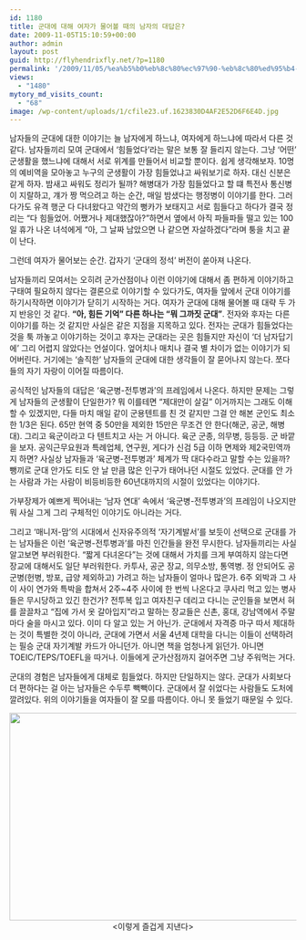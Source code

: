 ```yaml
---
id: 1180
title: 군대에 대해 여자가 물어볼 때의 남자의 대답은?
date: 2009-11-05T15:10:59+00:00
author: admin
layout: post
guid: http://flyhendrixfly.net/?p=1180
permalink: '/2009/11/05/%ea%b5%b0%eb%8c%80%ec%97%90-%eb%8c%80%ed%95%b4-%ec%97%ac%ec%9e%90%ea%b0%80-%eb%ac%bc%ec%96%b4%eb%b3%bc-%eb%95%8c%ec%9d%98-%eb%82%a8%ec%9e%90%ec%9d%98-%eb%8c%80%eb%8b%b5%ec%9d%80/'
views:
  - "1480"
mytory_md_visits_count:
  - "68"
image: /wp-content/uploads/1/cfile23.uf.1623830D4AF2E52D6F6E4D.jpg
---
```

남자들의 군대에 대한 이야기는 늘 남자에게 하느냐, 여자에게 하느냐에 따라서 다른 것 같다. 남자들끼리 모여 군대에서 &#8216;힘들었다&#8217;라는 말은 보통 잘 들리지 않는다. 그냥 &#8216;어떤&#8217; 군생활을 했느냐에 대해서 서로 위계를 만들어서 비교할 뿐이다. 쉽게 생각해보자. 10명의 예비역을 모아놓고 누구의 군생활이 가장 힘들었냐고 싸워보기로 하자. 대신 신분은 같게 하자. 밤새고 싸워도 정리가 될까? 해병대가 가장 힘들었다고 할 떄 특전사 통신병이 지랄하고, 걔가 짱 먹으려고 하는 순간, 매일 밤샜다는 행정병이 이야기를 한다. 그러다가도 유격 행군 다 다녀왔다고 약간의 뻥카가 보태지고 서로 힘들다고 하다가 결국 정리는 &#8220;다 힘들었어. 어쨌거나 제대했잖아?&#8221;하면서 옆에서 아직 파들파들 떨고 있는 100일 휴가 나온 녀석에게 &#8220;아, 그 날짜 남았으면 나 같으면 자살하겠다&#8221;라며 퉁을 치고 끝이 난다.

그런데 여자가 물어보는 순간. 갑자기 &#8216;군대의 정석&#8217; 버전이 쏟아져 나온다.

남자들끼리 모여서는 오히려 군가산점이나 이런 이야기에 대해서 좀 편하게 이야기하고 구태여 필요하지 않다는 결론으로 이야기할 수 있다가도, 여자들 앞에서 군대 이야기를 하기시작하면 이야기가 닫히기 시작하는 거다. 여자가 군대에 대해 물어볼 때 대략 두 가지 반응인 것 같다. <span style="font-weight: bold;">&#8220;아, 힘든 기억&#8221; 다른 하나는 &#8220;뭐 그까짓 군대&#8221;</span>. 전자와 후자는 다른 이야기를 하는 것 같지만 사실은 같은 지점을 지목하고 있다. 전자는 군대가 힘들었다는 것을 툭 까놓고 이야기하는 것이고 후자는 군대라는 곳은 힘들지만 자신이 &#8216;더 남자답기에&#8217; 그리 어렵지 않았다는 언설이다. 엎어치나 매치나 결국 별 차이가 없는 이야기가 되어버린다. 거기에는 &#8216;솔직한&#8217; 남자들의 군대에 대한 생각들이 잘 묻어나지 않는다. 쪼다들의 자기 자랑이 이어질 따름이다.

공식적인 남자들의 대답은 &#8216;육군병-전투병과&#8217;의 프레임에서 나온다. 하지만 문제는 그렇게 남자들의 군생활이 단일한가? 뭐 이를테면 &#8220;제대만이 살길&#8221; 이거까지는 그래도 이해할 수 있겠지만, 다들 마치 매일 같이 군용텐트를 친 것 같지만 그걸 안 해본 군인도 최소한 1/3은 된다. 65만 현역 중 50만을 제외한 15만은 무조건 안 한다(해군, 공군, 해병대). 그리고 육군이라고 다 텐트치고 사는 거 아니다. 육군 군종, 의무병, 등등등. 군 바깥을 보자. 공익근무요원과 특례업체, 연구원, 게다가 신검 5급 이하 면제와 제2국민역까지 하면? 사실상 남자들과 &#8216;육군병-전투병과&#8217; 체계가 딱 대다수라고 말할 수는 있을까? 뺑끼로 군대 안가도 티도 안 날 만큼 많은 인구가 태어나던 시절도 있었다. 군대를 안 가는 사람과 가는 사람이 비등비등한 60년대까지의 시절이 있었다는 이야기다.

가부장제가 예쁘게 찍어내는 &#8216;남자 연대&#8217; 속에서 &#8216;육군병-전투병과&#8217;의 프레임이 나오지만 뭐 사실 그게 그리 구체적인 이야기도 아니라는 거다.

그리고 &#8216;매니저-맘&#8217;의 시대에서 신자유주의적 &#8216;자기계발서&#8217;를 보듯이 선택으로 군대를 가는 남자들은 이런 &#8216;육군병-전투병과&#8217;를 마친 인간들을 완전 무시한다. 남자들끼리는 사실 알고보면 부러워한다. &#8220;짧게 다녀온다&#8221;는 것에 대해서 가치를 크게 부여하지 않는다면 장교에 대해서도 일단 부러워한다. 카투사, 공군 장교, 의무소방, 통역병. 정 안되어도 공군병(헌병, 방포, 급양 제외하고) 가려고 하는 남자들이 얼마나 많은가. 6주 외박과 그 사이 사이 연가와 특박을 합쳐서 2주~4주 사이에 한 번씩 나온다고 쿠사리 먹고 있는 병사들은 무시당하고 있긴 한건가? 전투복 입고 여자친구 데리고 다니는 군인들을 보면서 혀를 끌끌차고 &#8220;집에 가서 옷 갈아입지&#8221;라고 말하는 장교들은 신촌, 홍대, 강남역에서 주말마다 술을 마시고 있다. 이미 다 알고 있는 거 아닌가. 군대에서 자격증 마구 따서 제대하는 것이 특별한 것이 아니라, 군대에 가면서 서울 4년제 대학을 다니는 이들이 선택하려는 필승 군대 자기계발 카드가 아니던가. 아니면 책을 엄청나게 읽던가. 아니면 TOEIC/TEPS/TOEFL을 따거나. 이들에게 군가산점까지 걸어주면 그냥 주워먹는 거다.

군대의 경험은 남자들에게 대체로 힘들었다. 하지만 단일하지는 않다. 군대가 사회보다 더 편하다는 걸 아는 남자들은 수두루 빽빽이다. 군대에서 잘 쉬었다는 사람들도 도처에 깔려있다. 위의 이야기들을 여자들이 잘 모를 따름이다. 아니 못 들었기 때문일 수 있다.



<div style="text-align: center;">
  <img src="http://submania.dothome.co.kr/wp-content/uploads/1/cfile23.uf.1623830D4AF2E52D6F6E4D.jpg" class="aligncenter" width="600" height="364" alt="" filename="20051104182747.jpg" filemime="image/jpeg" /><이렇게 즐겁게 지낸다>
</div>